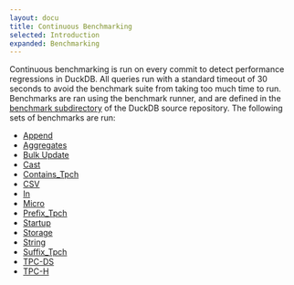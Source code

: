 ```yaml
---
layout: docu
title: Continuous Benchmarking
selected: Introduction
expanded: Benchmarking
---
```

Continuous benchmarking is run on every commit to detect performance regressions in DuckDB. All queries run with a standard timeout of 30 seconds to avoid the benchmark suite from taking too much time to run. Benchmarks are ran using the benchmark runner, and are defined in the [benchmark subdirectory](https://github.com/cwida/duckdb/tree/master/benchmark) of the DuckDB source repository. The following sets of benchmarks are run:

* [Append](append.html)
* [Aggregates](aggregate.html)
* [Bulk Update](bulkupdate.html)
* [Cast](cast.html)
* [Contains_Tpch](contains_tpch.html)
* [CSV](csv.html)
* [In](in.html)
* [Micro](micro.html)
* [Prefix_Tpch](cast.html)
* [Startup](startup.html)
* [Storage](storage.html)
* [String](string.html)
* [Suffix_Tpch](suffix_tpch.html)
* [TPC-DS](tpcds.html)
* [TPC-H](tpch.html)
<!-- 10. [IMDB](/benchmarks/imdb) -->
